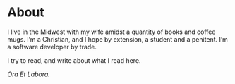 # About

I live in the Midwest with my wife amidst a quantity of books and coffee mugs.
I’m a Christian, and I hope by extension, a student and a penitent. I’m a
software developer by trade.

I try to read, and write about what I read here.

_Ora Et Labora._
